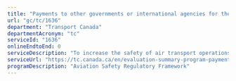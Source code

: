 ```yaml
---
title: "Payments to other governments or international agencies for the operation and maintenance of airports, air navigation and airways facilities (DEN/ICE)"
url: "gc/tc/1636"
department: "Transport Canada"
departmentAcronym: "tc"
serviceId: "1636"
onlineEndtoEnd: 0
serviceDescription: "To increase the safety of air transport operations by ensuring that funds are available to cover the operation and financing of facilities and services for the safety of international air traffic provided by Denmark and Iceland for civil aircraft flying across the North Atlantic."
serviceUrl: "https://tc.canada.ca/en/evaluation-summary-program-payments-other-government-international-agencies-operation-maintenance-airports-air-navigation-airways-facilities-also-known-den-ice-agreements-program"
programDescription: "Aviation Safety Regulatory Framework"
---
```


